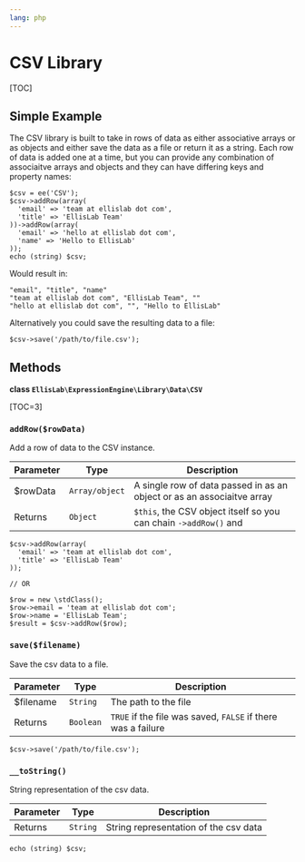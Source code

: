 ```yaml
---
lang: php
---
```


<!--
    This source file is part of the open source project
    ExpressionEngine User Guide (https://github.com/ExpressionEngine/ExpressionEngine-User-Guide)

    @link      https://expressionengine.com/
    @copyright Copyright (c) 2003-2020, Packet Tide, LLC (https://packettide.com)
    @license   https://expressionengine.com/license Licensed under Apache License, Version 2.0
-->

# CSV Library

[TOC]

## Simple Example

The CSV library is built to take in rows of data as either associative arrays or as objects and either save the data as a file or return it as a string. Each row of data is added one at a time, but you can provide any combination of associaitve arrays and objects and they can have differing keys and property names:

    $csv = ee('CSV');
    $csv->addRow(array(
      'email' => 'team at ellislab dot com',
      'title' => 'EllisLab Team'
    ))->addRow(array(
      'email' => 'hello at ellislab dot com',
      'name' => 'Hello to EllisLab'
    ));
    echo (string) $csv;

Would result in:

    "email", "title", "name"
    "team at ellislab dot com", "EllisLab Team", ""
    "hello at ellislab dot com", "", "Hello to EllisLab"

Alternatively you could save the resulting data to a file:

    $csv->save('/path/to/file.csv');

## Methods

**class `EllisLab\ExpressionEngine\Library\Data\CSV`**

[TOC=3]

### `addRow($rowData)`

Add a row of data to the CSV instance.

| Parameter | Type           | Description                                                            |
| --------- | -------------- | ---------------------------------------------------------------------- |
| \$rowData | `Array/object` | A single row of data passed in as an object or as an associaitve array |
| Returns   | `Object`       | `$this`, the CSV object itself so you can chain `->addRow()` and       |

    $csv->addRow(array(
      'email' => 'team at ellislab dot com',
      'title' => 'EllisLab Team'
    ));

    // OR

    $row = new \stdClass();
    $row->email = 'team at ellislab dot com';
    $row->name = 'EllisLab Team';
    $result = $csv->addRow($row);

### `save($filename)`

Save the csv data to a file.

| Parameter  | Type      | Description                                                  |
| ---------- | --------- | ------------------------------------------------------------ |
| \$filename | `String`  | The path to the file                                         |
| Returns    | `Boolean` | `TRUE` if the file was saved, `FALSE` if there was a failure |

    $csv->save('/path/to/file.csv');

### `__toString()`

String representation of the csv data.

| Parameter | Type     | Description                           |
| --------- | -------- | ------------------------------------- |
| Returns   | `String` | String representation of the csv data |

    echo (string) $csv;
